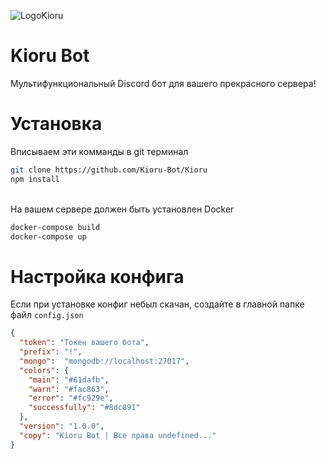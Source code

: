 ![LogoKioru](https://github.com/Kioru-Bot/Kiuru-Bot/blob/main/KioruLogo.png)
# Kioru Bot

Мультифункциональный Discord бот для вашего прекрасного сервера!

# Установка
Вписываем эти комманды в git терминал <br>
```bash
git clone https://github.com/Kioru-Bot/Kioru
npm install
```
<br> На вашем сервере должен быть установлен Docker
```bash
docker-compose build
docker-compose up
```

# Настройка конфига
Если при установке конфиг небыл скачан, создайте в главной папке файл `config.json`
```json
{
  "token": "Токен вашего бота",
  "prefix": "!",
  "mongo":  "mongodb://localhost:27017",
  "colors": {
    "main": "#61dafb",
    "warn": "#fac863",
    "error": "#fc929e",
    "successfully": "#8dc891"
  },
  "version": "1.0.0",
  "copy": "Kioru Bot | Все права undefined..."
}
```



